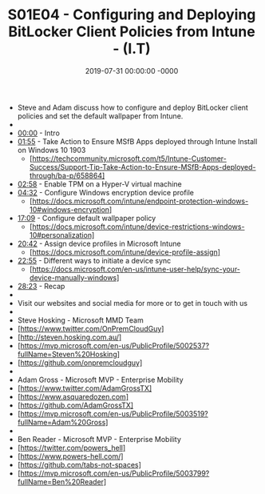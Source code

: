 ﻿---
layout: post
title: "S01E04 - Configuring and Deploying BitLocker Client Policies from Intune - (I.T)"
date: 2019-07-31 00:00:00 -0000
categories:
---

 * Steve and Adam discuss how to configure and deploy BitLocker client policies and set the default wallpaper from Intune.
 * 
 * [00:00](https://www.youtube.com/watch?v=IXHjQM8feWM&t=0s) - Intro
 * [01:55](https://www.youtube.com/watch?v=IXHjQM8feWM&t=115s) - Take Action to Ensure MSfB Apps deployed through Intune Install on Windows 10 1903
   - [https://techcommunity.microsoft.com/t5/Intune-Customer-Success/Support-Tip-Take-Action-to-Ensure-MSfB-Apps-deployed-through/ba-p/658864]
 * [02:58](https://www.youtube.com/watch?v=IXHjQM8feWM&t=178s) - Enable TPM on a Hyper-V virtual machine
 * [04:32](https://www.youtube.com/watch?v=IXHjQM8feWM&t=272s) - Configure Windows encryption device profile
   - [https://docs.microsoft.com/intune/endpoint-protection-windows-10#windows-encryption]
 * [17:09](https://www.youtube.com/watch?v=IXHjQM8feWM&t=1029s) - Configure default wallpaper policy
   - [https://docs.microsoft.com/intune/device-restrictions-windows-10#personalization]
 * [20:42](https://www.youtube.com/watch?v=IXHjQM8feWM&t=1242s) - Assign device profiles in Microsoft Intune
   - [https://docs.microsoft.com/intune/device-profile-assign]
 * [22:55](https://www.youtube.com/watch?v=IXHjQM8feWM&t=1375s) - Different ways to initiate a device sync
   - [https://docs.microsoft.com/en-us/intune-user-help/sync-your-device-manually-windows]
 * [28:23](https://www.youtube.com/watch?v=IXHjQM8feWM&t=1703s) - Recap
 * 
 * Visit our websites and social media for more or to get in touch with us
 * 
 * Steve Hosking - Microsoft MMD Team
 * [https://www.twitter.com/OnPremCloudGuy]
 * [http://steven.hosking.com.au/]
 * [https://mvp.microsoft.com/en-us/PublicProfile/5002537?fullName=Steven%20Hosking]
 * [https://github.com/onpremcloudguy]
 * 
 * Adam Gross - Microsoft MVP - Enterprise Mobility
 * [https://www.twitter.com/AdamGrossTX]
 * [https://www.asquaredozen.com]
 * [https://github.com/AdamGrossTX]
 * [https://mvp.microsoft.com/en-us/PublicProfile/5003519?fullName=Adam%20Gross]
 * 
 * Ben Reader - Microsoft MVP - Enterprise Mobility
 * [https://twitter.com/powers_hell]
 * [https://www.powers-hell.com/]
 * [https://github.com/tabs-not-spaces]
 * [https://mvp.microsoft.com/en-us/PublicProfile/5003799?fullName=Ben%20Reader]
